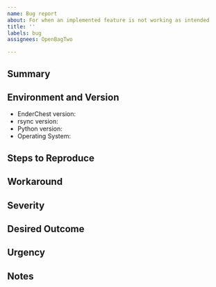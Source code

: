 ```yaml
---
name: Bug report
about: For when an implemented feature is not working as intended
title: ''
labels: bug
assignees: OpenBagTwo

---
```


## Summary
<!-- One sentence summary of the issue -->

## Environment and Version
- EnderChest version: <!-- output of `enderchest -V` -->
- rsync version: <!-- output of `rsync -V | head -n 1` for non-Windows folks, omit if you're not using rsync -->
- Python version: <!-- output of `python -V` -->
- Operating System: <!-- Windows/Mac/Linux and x86_64 vs aarch64, though feel free to throw your neofetch on if you want -->


## Steps to Reproduce
<!--Describe in detail how to reproduce the issue. Include any commands you're running and any error messages or stack traces they generate. For long stack traces, please make use of the <details> tag: https://gist.github.com/ericclemmons/b146fe5da72ca1f706b2ef72a20ac39d -->

## Workaround
<!-- Is there a workaround for the issue? If so, post it here, as it may help with implementing a bugfix -->

## Severity
<!-- How painful is this bug? Example severity levels (feel free to choose your own and be as detailed as you like)

- Trivial
- Annoyance
- Painful
- Gamebreaking
- World-ending (oh no!)
-->

## Desired Outcome
<!-- Examples:
- research
- fix
- go to your room and think about what you did
-->

## Urgency
<!-- When should this be fixed? Examples:
- None (for QoL issues or things that are unlikely to affect real-world use)
- By Next Major Release (either because the fix would require significant effort to resolve or because it would break backwards compatibility)
- By Next Minor Release (it's fine to bundle the fix in with other changes, but the next time this package gets an update, this should be resolved)
- Emergency (a patch needs to be pushed out ASAP)
-->

## Notes
<!-- If you've done any additional research, please include a summary of your findings here -->
